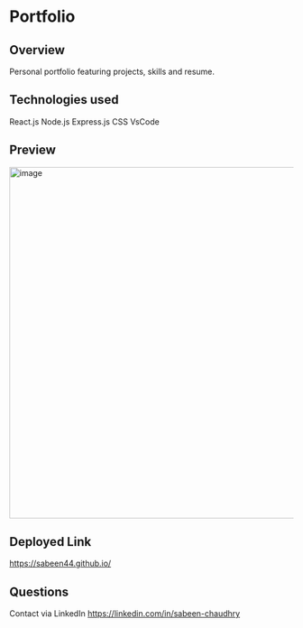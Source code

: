 # Portfolio

## Overview

Personal portfolio featuring projects, skills and resume.

## Technologies used

React.js
Node.js
Express.js
CSS
VsCode

## Preview

<img width="623" alt="image" src="https://github.com/Sabeen44/Portfolio/assets/29465648/0cb94d6e-ac96-4784-ac1e-1a96c8bd5cc4">

## Deployed Link

https://sabeen44.github.io/

## Questions

Contact via LinkedIn https://linkedin.com/in/sabeen-chaudhry
